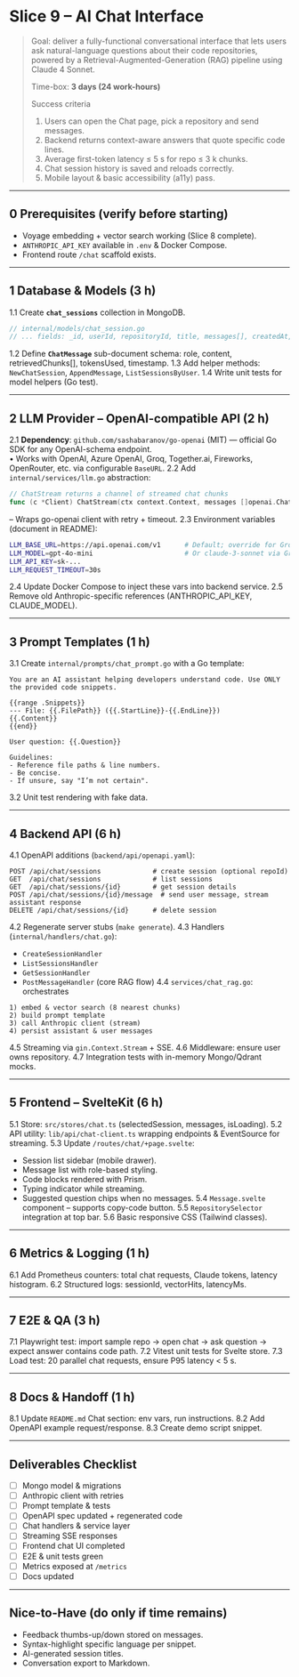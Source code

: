 # Slice 9 – AI Chat Interface

> Goal: deliver a fully-functional conversational interface that lets users ask natural-language questions about their code repositories, powered by a Retrieval-Augmented-Generation (RAG) pipeline using Claude 4 Sonnet.
>
> Time-box: **3 days (24 work-hours)**
>
> Success criteria
> 1. Users can open the Chat page, pick a repository and send messages.
> 2. Backend returns context-aware answers that quote specific code lines.
> 3. Average first-token latency ≤ 5 s for repo ≤ 3 k chunks.
> 4. Chat session history is saved and reloads correctly.
> 5. Mobile layout & basic accessibility (a11y) pass.

---

## 0  Prerequisites (verify before starting)
- Voyage embedding + vector search working (Slice 8 complete).
- `ANTHROPIC_API_KEY` available in `.env` & Docker Compose.
- Frontend route `/chat` scaffold exists.

---

## 1  Database & Models (3 h)
1.1 Create **`chat_sessions`** collection in MongoDB.
```go
// internal/models/chat_session.go
// ... fields: _id, userId, repositoryId, title, messages[], createdAt, updatedAt
```
1.2 Define **`ChatMessage`** sub-document schema: role, content, retrievedChunks[], tokensUsed, timestamp.
1.3 Add helper methods: `NewChatSession`, `AppendMessage`, `ListSessionsByUser`.
1.4 Write unit tests for model helpers (Go test).

---

## 2  LLM Provider – OpenAI-compatible API (2 h)
2.1 **Dependency**: `github.com/sashabaranov/go-openai` (MIT) — official Go SDK for any OpenAI-schema endpoint.  
   • Works with OpenAI, Azure OpenAI, Groq, Together.ai, Fireworks, OpenRouter, etc. via configurable `BaseURL`.
2.2 Add `internal/services/llm.go` abstraction:
```go
// ChatStream returns a channel of streamed chat chunks
func (c *Client) ChatStream(ctx context.Context, messages []openai.ChatCompletionMessage, opts ChatOpts) (<-chan openai.ChatCompletionStreamResponse, error)
```
   – Wraps go-openai client with retry + timeout.
2.3 Environment variables (document in README):
```bash
LLM_BASE_URL=https://api.openai.com/v1      # Default; override for Groq, Together, etc.
LLM_MODEL=gpt-4o-mini                       # Or claude-3-sonnet via Groq
LLM_API_KEY=sk-...
LLM_REQUEST_TIMEOUT=30s
```
2.4 Update Docker Compose to inject these vars into backend service.
2.5 Remove old Anthropic-specific references (ANTHROPIC_API_KEY, CLAUDE_MODEL).

---

## 3  Prompt Templates (1 h)
3.1 Create `internal/prompts/chat_prompt.go` with a Go template:
```
You are an AI assistant helping developers understand code. Use ONLY the provided code snippets.

{{range .Snippets}}
--- File: {{.FilePath}} ({{.StartLine}}-{{.EndLine}})
{{.Content}}
{{end}}

User question: {{.Question}}

Guidelines:
- Reference file paths & line numbers.
- Be concise.
- If unsure, say "I’m not certain".
```
3.2 Unit test rendering with fake data.

---

## 4  Backend API (6 h)
4.1 OpenAPI additions (`backend/api/openapi.yaml`):
```
POST /api/chat/sessions             # create session (optional repoId)
GET  /api/chat/sessions             # list sessions
GET  /api/chat/sessions/{id}        # get session details
POST /api/chat/sessions/{id}/message  # send user message, stream assistant response
DELETE /api/chat/sessions/{id}      # delete session
```
4.2 Regenerate server stubs (`make generate`).
4.3 Handlers (`internal/handlers/chat.go`):
- `CreateSessionHandler`
- `ListSessionsHandler`
- `GetSessionHandler`
- `PostMessageHandler` (core RAG flow)
4.4 `services/chat_rag.go`: orchestrates
```
1) embed & vector search (8 nearest chunks)
2) build prompt template
3) call Anthropic client (stream)
4) persist assistant & user messages
```
4.5 Streaming via `gin.Context.Stream` + SSE.
4.6 Middleware: ensure user owns repository.
4.7 Integration tests with in-memory Mongo/Qdrant mocks.

---

## 5  Frontend – SvelteKit (6 h)
5.1 Store: `src/stores/chat.ts` (selectedSession, messages, isLoading).
5.2 API utility: `lib/api/chat-client.ts` wrapping endpoints & EventSource for streaming.
5.3 Update `/routes/chat/+page.svelte`:
- Session list sidebar (mobile drawer).
- Message list with role-based styling.
- Code blocks rendered with Prism.
- Typing indicator while streaming.
- Suggested question chips when no messages.
5.4 `Message.svelte` component – supports copy-code button.
5.5 `RepositorySelector` integration at top bar.
5.6 Basic responsive CSS (Tailwind classes).

---

## 6  Metrics & Logging (1 h)
6.1 Add Prometheus counters: total chat requests, Claude tokens, latency histogram.
6.2 Structured logs: sessionId, vectorHits, latencyMs.

---

## 7  E2E & QA (3 h)
7.1 Playwright test: import sample repo → open chat → ask question → expect answer contains code path.
7.2 Vitest unit tests for Svelte store.
7.3 Load test: 20 parallel chat requests, ensure P95 latency < 5 s.

---

## 8  Docs & Handoff (1 h)
8.1 Update `README.md` Chat section: env vars, run instructions.
8.2 Add OpenAPI example request/response.
8.3 Create demo script snippet.

---

## Deliverables Checklist
- [ ] Mongo model & migrations
- [ ] Anthropic client with retries
- [ ] Prompt template & tests
- [ ] OpenAPI spec updated + regenerated code
- [ ] Chat handlers & service layer
- [ ] Streaming SSE responses
- [ ] Frontend chat UI completed
- [ ] E2E & unit tests green
- [ ] Metrics exposed at `/metrics`
- [ ] Docs updated

---

## Nice-to-Have (do only if time remains)
- Feedback thumbs-up/down stored on messages.
- Syntax-highlight specific language per snippet.
- AI-generated session titles.
- Conversation export to Markdown. 